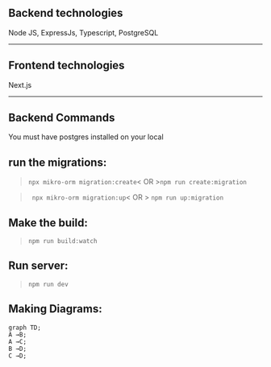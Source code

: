 ## **Backend technologies**
Node JS, ExpressJs, Typescript, PostgreSQL

---
## **Frontend technologies**
Next.js

---
## **Backend Commands**

 You must have postgres installed on your local


## run the migrations:

>```npx mikro-orm migration:create```< OR >```npm run create:migration```

>``` npx mikro-orm migration:up```< OR  > ```npm run up:migration```


## Make the build:

>```npm run build:watch```

## Run server:

>```npm run dev```

## Making Diagrams:

```mermaid
graph TD;
A →B;
A →C;
B →D;
C →D;
```